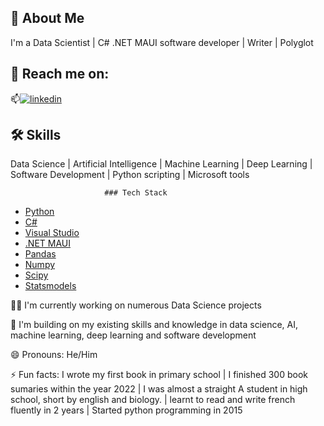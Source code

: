
## 🚀 About Me
I'm a Data Scientist | C# .NET MAUI software developer | Writer | Polyglot


## 🔗 Reach me on:

📫[![linkedin](https://img.shields.io/badge/linkedin-0A66C2?style=for-the-badge&logo=linkedin&logoColor=white)](https://www.linkedin.com/in/Brainydaps)



## 🛠 Skills
Data Science | Artificial Intelligence | Machine Learning | Deep Learning | Software Development | Python scripting | Microsoft tools

                         ### Tech Stack
- [Python](https://python.org)
- [C#](https://dotnet.microsoft.com/en-us/languages/csharp)
- [Visual Studio](https://visualstudio.microsoft.com)
- [.NET MAUI](https://dotnet.microsoft.com/en-us/apps/maui)
- [Pandas](https://pandas.pydata.org)
- [Numpy](https://numpy.org)
- [Scipy](https://scipy.org)
- [Statsmodels](https://statsmodels.org)



👩‍💻 I'm currently working on numerous Data Science projects

🧠 I'm building on my existing skills and knowledge in data science, AI, machine learning, deep learning and software development

😄 Pronouns: He/Him

⚡️ Fun facts: I wrote my first book in primary school | I finished 300 book sumaries within the year 2022 | I was almost a straight A student in high school, short by english and biology.  | learnt to read and write french fluently in 2 years | Started python programming in 2015

